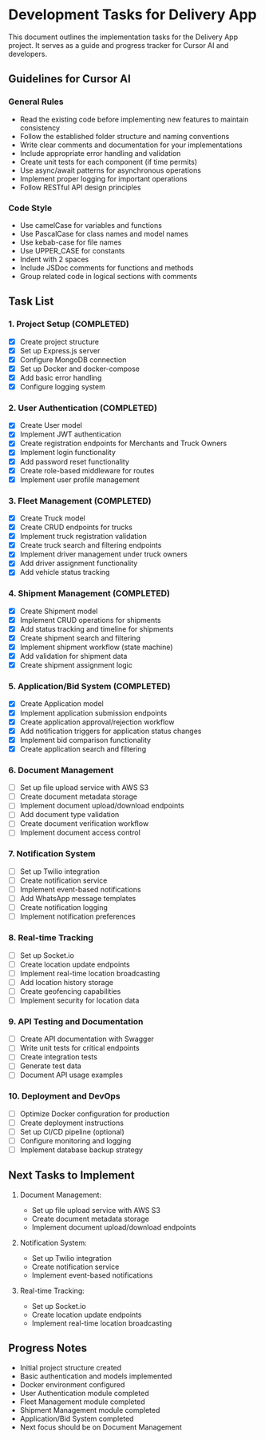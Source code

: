 # Development Tasks for Delivery App

This document outlines the implementation tasks for the Delivery App project. It serves as a guide and progress tracker for Cursor AI and developers.

## Guidelines for Cursor AI

### General Rules
- Read the existing code before implementing new features to maintain consistency
- Follow the established folder structure and naming conventions
- Write clear comments and documentation for your implementations
- Include appropriate error handling and validation
- Create unit tests for each component (if time permits)
- Use async/await patterns for asynchronous operations
- Implement proper logging for important operations
- Follow RESTful API design principles

### Code Style
- Use camelCase for variables and functions
- Use PascalCase for class names and model names
- Use kebab-case for file names
- Use UPPER_CASE for constants
- Indent with 2 spaces
- Include JSDoc comments for functions and methods
- Group related code in logical sections with comments

## Task List

### 1. Project Setup (COMPLETED)
- [x] Create project structure
- [x] Set up Express.js server
- [x] Configure MongoDB connection
- [x] Set up Docker and docker-compose
- [x] Add basic error handling
- [x] Configure logging system

### 2. User Authentication (COMPLETED)
- [x] Create User model
- [x] Implement JWT authentication
- [x] Create registration endpoints for Merchants and Truck Owners
- [x] Implement login functionality
- [x] Add password reset functionality
- [x] Create role-based middleware for routes
- [x] Implement user profile management

### 3. Fleet Management (COMPLETED)
- [x] Create Truck model
- [x] Create CRUD endpoints for trucks
- [x] Implement truck registration validation
- [x] Create truck search and filtering endpoints
- [x] Implement driver management under truck owners
- [x] Add driver assignment functionality
- [x] Add vehicle status tracking

### 4. Shipment Management (COMPLETED)
- [x] Create Shipment model
- [x] Implement CRUD operations for shipments
- [x] Add status tracking and timeline for shipments
- [x] Create shipment search and filtering
- [x] Implement shipment workflow (state machine)
- [x] Add validation for shipment data
- [x] Create shipment assignment logic

### 5. Application/Bid System (COMPLETED)
- [x] Create Application model
- [x] Implement application submission endpoints
- [x] Create application approval/rejection workflow
- [x] Add notification triggers for application status changes
- [x] Implement bid comparison functionality
- [x] Create application search and filtering

### 6. Document Management
- [ ] Set up file upload service with AWS S3
- [ ] Create document metadata storage
- [ ] Implement document upload/download endpoints
- [ ] Add document type validation
- [ ] Create document verification workflow
- [ ] Implement document access control

### 7. Notification System
- [ ] Set up Twilio integration
- [ ] Create notification service
- [ ] Implement event-based notifications
- [ ] Add WhatsApp message templates
- [ ] Create notification logging
- [ ] Implement notification preferences

### 8. Real-time Tracking
- [ ] Set up Socket.io
- [ ] Create location update endpoints
- [ ] Implement real-time location broadcasting
- [ ] Add location history storage
- [ ] Create geofencing capabilities
- [ ] Implement security for location data

### 9. API Testing and Documentation
- [ ] Create API documentation with Swagger
- [ ] Write unit tests for critical endpoints
- [ ] Create integration tests
- [ ] Generate test data
- [ ] Document API usage examples

### 10. Deployment and DevOps
- [ ] Optimize Docker configuration for production
- [ ] Create deployment instructions
- [ ] Set up CI/CD pipeline (optional)
- [ ] Configure monitoring and logging
- [ ] Implement database backup strategy

## Next Tasks to Implement

1. Document Management:
   - Set up file upload service with AWS S3
   - Create document metadata storage
   - Implement document upload/download endpoints

2. Notification System:
   - Set up Twilio integration
   - Create notification service
   - Implement event-based notifications

3. Real-time Tracking:
   - Set up Socket.io
   - Create location update endpoints
   - Implement real-time location broadcasting

## Progress Notes

- Initial project structure created
- Basic authentication and models implemented
- Docker environment configured
- User Authentication module completed
- Fleet Management module completed  
- Shipment Management module completed
- Application/Bid System completed
- Next focus should be on Document Management
